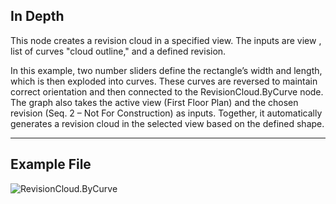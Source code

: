 ## In Depth
This node creates a revision cloud in a specified view.  The inputs are view , list of curves "cloud outline," and a defined revision.

In this example, two number sliders define the rectangle’s width and length, which is then exploded into curves. These curves are reversed to maintain correct orientation and then connected to the RevisionCloud.ByCurve node. The graph also takes the active view (First Floor Plan) and the chosen revision (Seq. 2 – Not For Construction) as inputs. Together, it automatically generates a revision cloud in the selected view based on the defined shape.
___
## Example File

![RevisionCloud.ByCurve](./Revit.Elements.RevisionCloud.ByCurve_img.jpg)